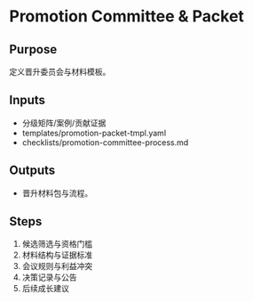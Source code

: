 # Promotion Committee & Packet

## Purpose

定义晋升委员会与材料模板。

## Inputs

- 分级矩阵/案例/贡献证据
- templates/promotion-packet-tmpl.yaml
- checklists/promotion-committee-process.md

## Outputs

- 晋升材料包与流程。

## Steps

1. 候选筛选与资格门槛
2. 材料结构与证据标准
3. 会议规则与利益冲突
4. 决策记录与公告
5. 后续成长建议
